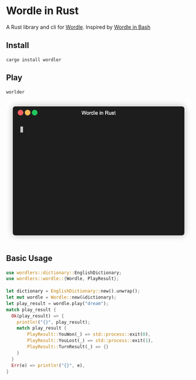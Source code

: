 # Wordle in Rust

A Rust library and cli for [Wordle](https://www.powerlanguage.co.uk/wordle/).
Inspired by [Wordle in Bash](https://gist.github.com/huytd/6a1a6a7b34a0d0abcac00b47e3d01513)

## Install

```
cargo install wordler
```

## Play

```
worlder
```

![Play Demo](play-demo.gif)


## Basic Usage

```rust
use wordlers::dictionary::EnglishDictionary;
use wordlers::wordle::{Wordle, PlayResult};

let dictionary = EnglishDictionary::new().unwrap();
let mut wordle = Wordle::new(&dictionary);
let play_result = wordle.play("dream");
match play_result {
  Ok(play_result) => {
    println!("{}", play_result);
    match play_result {
        PlayResult::YouWon(_) => std::process::exit(0),
        PlayResult::YouLost(_) => std::process::exit(1),
        PlayResult::TurnResult(_) => {}
    }
  }
  Err(e) => println!("{}", e),
}
```
